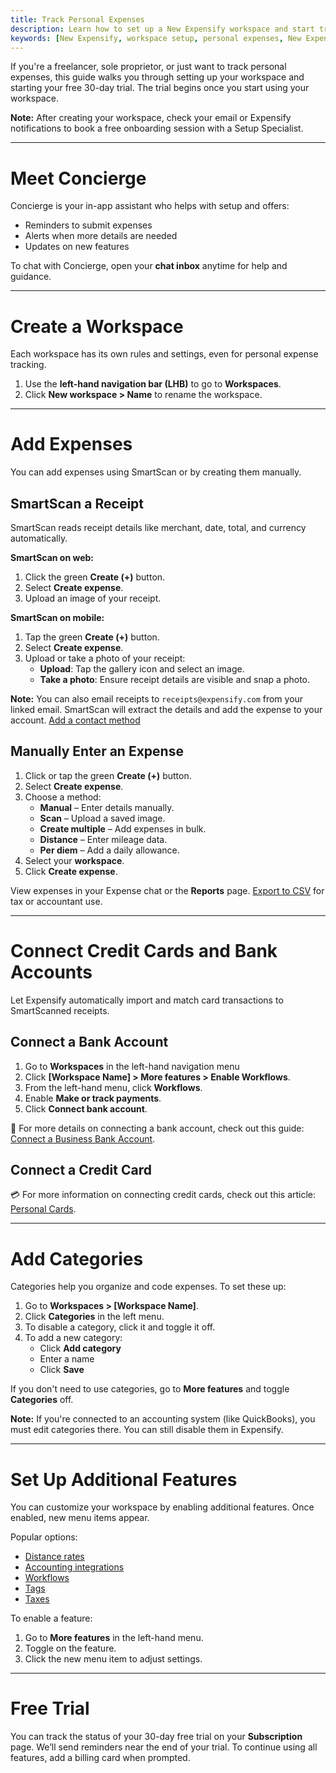 ```yaml
---
title: Track Personal Expenses
description: Learn how to set up a New Expensify workspace and start tracking your personal or freelance expenses.
keywords: [New Expensify, workspace setup, personal expenses, New Expensify, SmartScan, categories, free trial]
---
```


If you're a freelancer, sole proprietor, or just want to track personal expenses, this guide walks you through setting up your workspace and starting your free 30-day trial. The trial begins once you start using your workspace.

**Note:** After creating your workspace, check your email or Expensify notifications to book a free onboarding session with a Setup Specialist.

---

# Meet Concierge

Concierge is your in-app assistant who helps with setup and offers:
- Reminders to submit expenses
- Alerts when more details are needed
- Updates on new features

To chat with Concierge, open your **chat inbox** anytime for help and guidance.

---

# Create a Workspace

Each workspace has its own rules and settings, even for personal expense tracking.

1. Use the **left-hand navigation bar (LHB)** to go to **Workspaces**.
2. Click **New workspace > Name** to rename the workspace.

---

# Add Expenses

You can add expenses using SmartScan or by creating them manually.

## SmartScan a Receipt

SmartScan reads receipt details like merchant, date, total, and currency automatically.

**SmartScan on web:**
1. Click the green **Create (+)** button.
2. Select **Create expense**.
3. Upload an image of your receipt.

**SmartScan on mobile:**
1. Tap the green **Create (+)** button.
2. Select **Create expense**.
3. Upload or take a photo of your receipt:
   - **Upload**: Tap the gallery icon and select an image.
   - **Take a photo**: Ensure receipt details are visible and snap a photo.

**Note:** You can also email receipts to `receipts@expensify.com` from your linked email. SmartScan will extract the details and add the expense to your account. [Add a contact method](https://help.expensify.com/articles/new-expensify/settings/Change-or-add-email-address)

## Manually Enter an Expense

1. Click or tap the green **Create (+)** button.
2. Select **Create expense**.
3. Choose a method:
   - **Manual** – Enter details manually.
   - **Scan** – Upload a saved image.
   - **Create multiple** – Add expenses in bulk.
   - **Distance** – Enter mileage data.
   - **Per diem** – Add a daily allowance.
4. Select your **workspace**.
5. Click **Create expense**.

View expenses in your Expense chat or the **Reports** page. [Export to CSV](https://help.expensify.com/articles/new-expensify/expenses-and-payments/Search-and-Download-Expenses) for tax or accountant use.

---

# Connect Credit Cards and Bank Accounts

Let Expensify automatically import and match card transactions to SmartScanned receipts.

## Connect a Bank Account

1. Go to **Workspaces** in the left-hand navigation menu
2. Click **[Workspace Name] > More features > Enable Workflows**.
3. From the left-hand menu, click **Workflows**.
4. Enable **Make or track payments**.
5. Click **Connect bank account**.

🏦 For more details on connecting a bank account, check out this guide: [Connect a Business Bank Account](https://help.expensify.com/articles/new-expensify/wallet-and-payments/Connect-a-Business-Bank-Account).

## Connect a Credit Card

💳 For more information on connecting credit cards, check out this article: [Personal Cards](https://help.expensify.com/articles/new-expensify/connect-credit-cards/Personal-Cards). 

---

# Add Categories

Categories help you organize and code expenses. To set these up:

1. Go to **Workspaces > [Workspace Name]**.
2. Click **Categories** in the left menu.
3. To disable a category, click it and toggle it off.
4. To add a new category:
   - Click **Add category**
   - Enter a name
   - Click **Save**

If you don't need to use categories, go to **More features** and toggle **Categories** off.

**Note:** If you're connected to an accounting system (like QuickBooks), you must edit categories there. You can still disable them in Expensify.

---

# Set Up Additional Features

You can customize your workspace by enabling additional features. Once enabled, new menu items appear.

Popular options:
- [Distance rates](https://help.expensify.com/articles/new-expensify/workspaces/Set-distance-rates)
- [Accounting integrations](https://help.expensify.com/new-expensify/hubs/connections/)
- [Workflows](https://help.expensify.com/articles/new-expensify/workspaces/Set-up-workflows)
- [Tags](https://help.expensify.com/articles/new-expensify/workspaces/Create-expense-tags)
- [Taxes](https://help.expensify.com/articles/new-expensify/workspaces/Track-taxes)

To enable a feature:
1. Go to **More features** in the left-hand menu.
2. Toggle on the feature.
3. Click the new menu item to adjust settings.

---

# Free Trial

You can track the status of your 30-day free trial on your **Subscription** page. We’ll send reminders near the end of your trial. To continue using all features, add a billing card when prompted.

